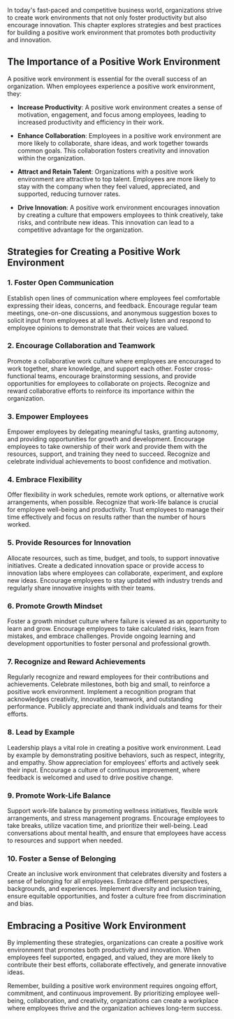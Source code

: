 
In today's fast-paced and competitive business world, organizations strive to create work environments that not only foster productivity but also encourage innovation. This chapter explores strategies and best practices for building a positive work environment that promotes both productivity and innovation.

The Importance of a Positive Work Environment
---------------------------------------------

A positive work environment is essential for the overall success of an organization. When employees experience a positive work environment, they:

* **Increase Productivity**: A positive work environment creates a sense of motivation, engagement, and focus among employees, leading to increased productivity and efficiency in their work.

* **Enhance Collaboration**: Employees in a positive work environment are more likely to collaborate, share ideas, and work together towards common goals. This collaboration fosters creativity and innovation within the organization.

* **Attract and Retain Talent**: Organizations with a positive work environment are attractive to top talent. Employees are more likely to stay with the company when they feel valued, appreciated, and supported, reducing turnover rates.

* **Drive Innovation**: A positive work environment encourages innovation by creating a culture that empowers employees to think creatively, take risks, and contribute new ideas. This innovation can lead to a competitive advantage for the organization.

Strategies for Creating a Positive Work Environment
---------------------------------------------------

### 1. Foster Open Communication

Establish open lines of communication where employees feel comfortable expressing their ideas, concerns, and feedback. Encourage regular team meetings, one-on-one discussions, and anonymous suggestion boxes to solicit input from employees at all levels. Actively listen and respond to employee opinions to demonstrate that their voices are valued.

### 2. Encourage Collaboration and Teamwork

Promote a collaborative work culture where employees are encouraged to work together, share knowledge, and support each other. Foster cross-functional teams, encourage brainstorming sessions, and provide opportunities for employees to collaborate on projects. Recognize and reward collaborative efforts to reinforce its importance within the organization.

### 3. Empower Employees

Empower employees by delegating meaningful tasks, granting autonomy, and providing opportunities for growth and development. Encourage employees to take ownership of their work and provide them with the resources, support, and training they need to succeed. Recognize and celebrate individual achievements to boost confidence and motivation.

### 4. Embrace Flexibility

Offer flexibility in work schedules, remote work options, or alternative work arrangements, when possible. Recognize that work-life balance is crucial for employee well-being and productivity. Trust employees to manage their time effectively and focus on results rather than the number of hours worked.

### 5. Provide Resources for Innovation

Allocate resources, such as time, budget, and tools, to support innovative initiatives. Create a dedicated innovation space or provide access to innovation labs where employees can collaborate, experiment, and explore new ideas. Encourage employees to stay updated with industry trends and regularly share innovative insights with their teams.

### 6. Promote Growth Mindset

Foster a growth mindset culture where failure is viewed as an opportunity to learn and grow. Encourage employees to take calculated risks, learn from mistakes, and embrace challenges. Provide ongoing learning and development opportunities to foster personal and professional growth.

### 7. Recognize and Reward Achievements

Regularly recognize and reward employees for their contributions and achievements. Celebrate milestones, both big and small, to reinforce a positive work environment. Implement a recognition program that acknowledges creativity, innovation, teamwork, and outstanding performance. Publicly appreciate and thank individuals and teams for their efforts.

### 8. Lead by Example

Leadership plays a vital role in creating a positive work environment. Lead by example by demonstrating positive behaviors, such as respect, integrity, and empathy. Show appreciation for employees' efforts and actively seek their input. Encourage a culture of continuous improvement, where feedback is welcomed and used to drive positive change.

### 9. Promote Work-Life Balance

Support work-life balance by promoting wellness initiatives, flexible work arrangements, and stress management programs. Encourage employees to take breaks, utilize vacation time, and prioritize their well-being. Lead conversations about mental health, and ensure that employees have access to resources and support when needed.

### 10. Foster a Sense of Belonging

Create an inclusive work environment that celebrates diversity and fosters a sense of belonging for all employees. Embrace different perspectives, backgrounds, and experiences. Implement diversity and inclusion training, ensure equitable opportunities, and foster a culture free from discrimination and bias.

Embracing a Positive Work Environment
-------------------------------------

By implementing these strategies, organizations can create a positive work environment that promotes both productivity and innovation. When employees feel supported, engaged, and valued, they are more likely to contribute their best efforts, collaborate effectively, and generate innovative ideas.

Remember, building a positive work environment requires ongoing effort, commitment, and continuous improvement. By prioritizing employee well-being, collaboration, and creativity, organizations can create a workplace where employees thrive and the organization achieves long-term success.
